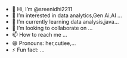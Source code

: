 - 👋 Hi, I’m @sreenidhi2211
- 👀 I’m interested in data analytics,Gen Ai,AI ...
- 🌱 I’m currently learning  data analysis,java...
- 💞️ I’m looking to collaborate on ...
- 📫 How to reach me ...
- 😄 Pronouns: her,cutiee,...
- ⚡ Fun fact: ...

<!---
sreenidhi2211/sreenidhi2211 is a ✨ special ✨ repository because its `README.md` (this file) appears on your GitHub profile.
You can click the Preview link to take a look at your changes.
--->
